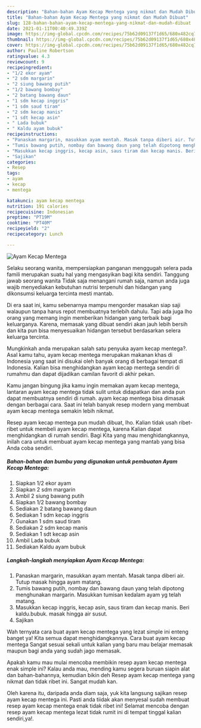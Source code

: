 ```yaml
---
description: "Bahan-bahan Ayam Kecap Mentega yang nikmat dan Mudah Dibuat"
title: "Bahan-bahan Ayam Kecap Mentega yang nikmat dan Mudah Dibuat"
slug: 128-bahan-bahan-ayam-kecap-mentega-yang-nikmat-dan-mudah-dibuat
date: 2021-01-11T00:40:49.339Z
image: https://img-global.cpcdn.com/recipes/75b62d09137f1d65/680x482cq70/ayam-kecap-mentega-foto-resep-utama.jpg
thumbnail: https://img-global.cpcdn.com/recipes/75b62d09137f1d65/680x482cq70/ayam-kecap-mentega-foto-resep-utama.jpg
cover: https://img-global.cpcdn.com/recipes/75b62d09137f1d65/680x482cq70/ayam-kecap-mentega-foto-resep-utama.jpg
author: Pauline Robertson
ratingvalue: 4.3
reviewcount: 9
recipeingredient:
- "1/2 ekor ayam"
- "2 sdm margarin"
- "2 siung bawang putih"
- "1/2 bawang bombay"
- "2 batang bawang daun"
- "1 sdm kecap inggris"
- "1 sdm saud tiram"
- "2 sdm kecap manis"
- "1 sdt kecap asin"
- " Lada bubuk"
- " Kaldu ayam bubuk"
recipeinstructions:
- "Panaskan margarin, masukkan ayam mentah. Masak tanpa diberi air. Tutup masak hingga ayam matang."
- "Tumis bawang putih, nombay dan bawang daun yang telah dipotong menghunakan margarin. Masukkan tumisan kedalam ayam yg telah matang."
- "Masukkan kecap inggris, kecap asin, saus tiram dan kecap manis. Beri kaldu.bubuk. masak hingga air susut."
- "Sajikan"
categories:
- Resep
tags:
- ayam
- kecap
- mentega

katakunci: ayam kecap mentega 
nutrition: 191 calories
recipecuisine: Indonesian
preptime: "PT19M"
cooktime: "PT40M"
recipeyield: "2"
recipecategory: Lunch

---
```



![Ayam Kecap Mentega](https://img-global.cpcdn.com/recipes/75b62d09137f1d65/680x482cq70/ayam-kecap-mentega-foto-resep-utama.jpg)

Selaku seorang wanita, mempersiapkan panganan menggugah selera pada famili merupakan suatu hal yang mengasyikan bagi kita sendiri. Tanggung jawab seorang  wanita Tidak saja menangani rumah saja, namun anda juga wajib menyediakan kebutuhan nutrisi terpenuhi dan hidangan yang dikonsumsi keluarga tercinta mesti mantab.

Di era  saat ini, kamu sebenarnya mampu mengorder masakan siap saji walaupun tanpa harus repot membuatnya terlebih dahulu. Tapi ada juga lho orang yang memang ingin memberikan hidangan yang terbaik bagi keluarganya. Karena, memasak yang dibuat sendiri akan jauh lebih bersih dan kita pun bisa menyesuaikan hidangan tersebut berdasarkan selera keluarga tercinta. 



Mungkinkah anda merupakan salah satu penyuka ayam kecap mentega?. Asal kamu tahu, ayam kecap mentega merupakan makanan khas di Indonesia yang saat ini disukai oleh banyak orang di berbagai tempat di Indonesia. Kalian bisa menghidangkan ayam kecap mentega sendiri di rumahmu dan dapat dijadikan camilan favorit di akhir pekan.

Kamu jangan bingung jika kamu ingin memakan ayam kecap mentega, lantaran ayam kecap mentega tidak sulit untuk didapatkan dan anda pun dapat membuatnya sendiri di rumah. ayam kecap mentega bisa dimasak dengan berbagai cara. Saat ini telah banyak resep modern yang membuat ayam kecap mentega semakin lebih nikmat.

Resep ayam kecap mentega pun mudah dibuat, lho. Kalian tidak usah ribet-ribet untuk membeli ayam kecap mentega, karena Kalian dapat menghidangkan di rumah sendiri. Bagi Kita yang mau menghidangkannya, inilah cara untuk membuat ayam kecap mentega yang mantab yang bisa Anda coba sendiri.

<!--inarticleads1-->

##### Bahan-bahan dan bumbu yang digunakan untuk pembuatan Ayam Kecap Mentega:

1. Siapkan 1/2 ekor ayam
1. Siapkan 2 sdm margarin
1. Ambil 2 siung bawang putih
1. Siapkan 1/2 bawang bombay
1. Sediakan 2 batang bawang daun
1. Sediakan 1 sdm kecap inggris
1. Gunakan 1 sdm saud tiram
1. Sediakan 2 sdm kecap manis
1. Sediakan 1 sdt kecap asin
1. Ambil  Lada bubuk
1. Sediakan  Kaldu ayam bubuk




<!--inarticleads2-->

##### Langkah-langkah menyiapkan Ayam Kecap Mentega:

1. Panaskan margarin, masukkan ayam mentah. Masak tanpa diberi air. Tutup masak hingga ayam matang.
1. Tumis bawang putih, nombay dan bawang daun yang telah dipotong menghunakan margarin. Masukkan tumisan kedalam ayam yg telah matang.
1. Masukkan kecap inggris, kecap asin, saus tiram dan kecap manis. Beri kaldu.bubuk. masak hingga air susut.
1. Sajikan




Wah ternyata cara buat ayam kecap mentega yang lezat simple ini enteng banget ya! Kita semua dapat menghidangkannya. Cara buat ayam kecap mentega Sangat sesuai sekali untuk kalian yang baru mau belajar memasak maupun bagi anda yang sudah jago memasak.

Apakah kamu mau mulai mencoba membikin resep ayam kecap mentega enak simple ini? Kalau anda mau, mending kamu segera buruan siapin alat dan bahan-bahannya, kemudian bikin deh Resep ayam kecap mentega yang nikmat dan tidak ribet ini. Sangat mudah kan. 

Oleh karena itu, daripada anda diam saja, yuk kita langsung sajikan resep ayam kecap mentega ini. Pasti anda tiidak akan menyesal sudah membuat resep ayam kecap mentega enak tidak ribet ini! Selamat mencoba dengan resep ayam kecap mentega lezat tidak rumit ini di tempat tinggal kalian sendiri,ya!.

